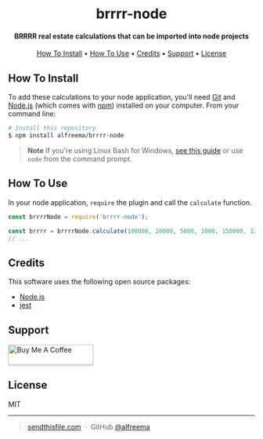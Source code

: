 <h1 align="center">
  <br>
  brrrr-node
  <br>
</h1>

<h4 align="center">BRRRR real estate calculations that can be imported into node projects</h4>

<p align="center">
  <a href="#how-to-install">How To Install</a> •
  <a href="#how-to-use">How To Use</a> •
  <a href="#credits">Credits</a> •
  <a href="#support">Support</a> •
  <a href="#license">License</a>
</p>

## How To Install

To add these calculations to your node application, you'll need [Git](https://git-scm.com) and [Node.js](https://nodejs.org/en/download/) (which comes with [npm](http://npmjs.com)) installed on your computer. From your command line:

```bash
# Install this repository
$ npm install alfreema/brrrr-node
```

> **Note**
> If you're using Linux Bash for Windows, [see this guide](https://www.howtogeek.com/261575/how-to-run-graphical-linux-desktop-applications-from-windows-10s-bash-shell/) or use `node` from the command prompt.


## How To Use

In your node application, `require` the plugin and call the `calculate` function.

```javascript
const brrrrNode = require('brrrr-node');

const brrrr = brrrrNode.calculate(100000, 20000, 5000, 1000, 150000, 1200, 2000, 75, 8, 5, 2, 1, 1);
// ...
```

## Credits

This software uses the following open source packages:

- [Node.js](https://nodejs.org/)
- [jest](https://jestjs.io/)

## Support

<a href="https://www.buymeacoffee.com/alfreema" target="_blank"><img src="https://www.buymeacoffee.com/assets/img/custom_images/purple_img.png" alt="Buy Me A Coffee" style="height: 41px !important;width: 174px !important;box-shadow: 0px 3px 2px 0px rgba(190, 190, 190, 0.5) !important;-webkit-box-shadow: 0px 3px 2px 0px rgba(190, 190, 190, 0.5) !important;" ></a>

## License

MIT

---

> [sendthisfile.com](https://sendthisfile.com) &nbsp;&middot;&nbsp;
> GitHub [@alfreema](https://github.com/alfreema)


